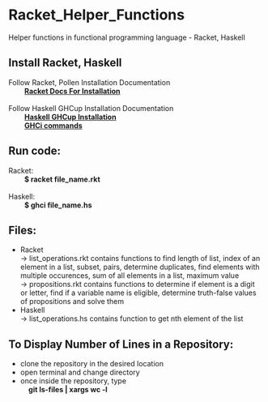 # Racket_Helper_Functions
Helper functions in functional programming language - Racket, Haskell

## Install Racket, Haskell
Follow Racket, Pollen Installation Documentation <br />
&nbsp;&nbsp;&nbsp;&nbsp;&nbsp;&nbsp;&nbsp;&nbsp;**[Racket Docs For Installation](https://docs.racket-lang.org/pollen/Installation.html)**
<br /><br />
Follow Haskell GHCup Installation Documentation <br />
&nbsp;&nbsp;&nbsp;&nbsp;&nbsp;&nbsp;&nbsp;&nbsp;**[Haskell GHCup Installation](https://www.haskell.org/ghcup/)**<br />
&nbsp;&nbsp;&nbsp;&nbsp;&nbsp;&nbsp;&nbsp;&nbsp;**[GHCi commands](http://downloads.haskell.org/~ghc/6.6/docs/html/users_guide/ghci-commands.html)**

## Run code:
Racket:<br />
&nbsp;&nbsp;&nbsp;&nbsp;&nbsp;&nbsp;&nbsp;&nbsp;**$ racket file_name.rkt**<br /><br />
Haskell: <br />
&nbsp;&nbsp;&nbsp;&nbsp;&nbsp;&nbsp;&nbsp;&nbsp;**$ ghci file_name.hs**

## Files:
- Racket<br />
 -> list_operations.rkt contains functions to find length of list, index of an element in a list, subset, pairs, determine duplicates, find elements with multiple occurences, sum of all elements in a list, maximum value <br />
 -> propositions.rkt contains functions to determine if element is a digit or letter, find if a variable name is eligible, determine truth-false values of propositions and solve them<br />
- Haskell<br />
 -> list_operations.hs contains function to get nth element of the list


## To Display Number of Lines in a Repository:
- clone the repository in the desired location
- open terminal and change directory
- once inside the repository, type <br />
&nbsp;&nbsp;&nbsp;&nbsp;**git ls-files | xargs wc -l**

